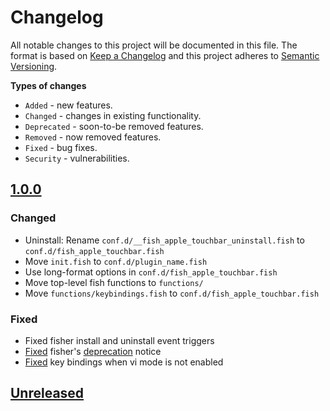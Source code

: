 # Changelog

All notable changes to this project will be documented in this file.
The format is based on [Keep a Changelog](http://keepachangelog.com/en/1.0.0/)
and this project adheres to [Semantic Versioning](http://semver.org/spec/v2.0.0.html).

<!-- markdownlint-disable MD036 -->

**Types of changes**

- `Added` - new features.
- `Changed` - changes in existing functionality.
- `Deprecated` - soon-to-be removed features.
- `Removed` - now removed features.
- `Fixed` - bug fixes.
- `Security` - vulnerabilities.

## [1.0.0]

### Changed

- Uninstall: Rename `conf.d/__fish_apple_touchbar_uninstall.fish` to `conf.d/fish_apple_touchbar.fish`
- Move `init.fish` to `conf.d/plugin_name.fish`
- Use long-format options in `conf.d/fish_apple_touchbar.fish`
- Move top-level fish functions to `functions/`
- Move `functions/keybindings.fish` to `conf.d/fish_apple_touchbar.fish`

### Fixed

- Fixed fisher install and uninstall event triggers
- [Fixed](https://github.com/rodrigobdz/fish-apple-touchbar/issues/10) fisher's [deprecation](https://github.com/jorgebucaran/fisher/issues/651) notice
- [Fixed](https://github.com/rodrigobdz/fish-apple-touchbar/issues/7) key bindings when vi mode is not enabled

## [Unreleased]

[unreleased]: https://github.com/rodrigobdz/fish-apple-touchbar/compare/...HEAD
[1.0.0]: https://github.com/rodrigobdz/fish_apple_touchbar/releases/tag/v1.0.0
